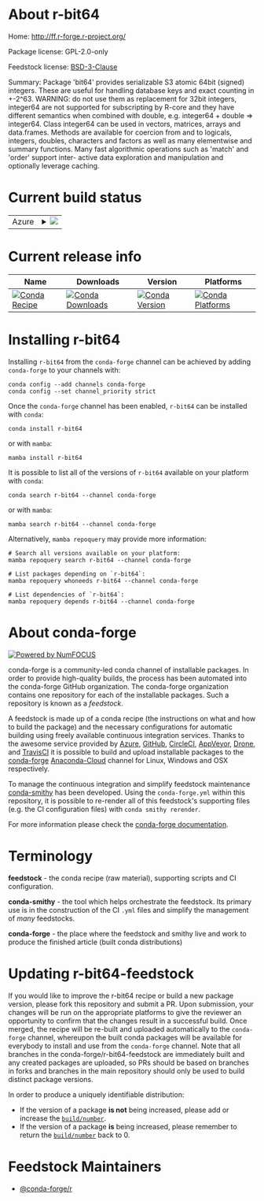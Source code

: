 About r-bit64
=============

Home: http://ff.r-forge.r-project.org/

Package license: GPL-2.0-only

Feedstock license: [BSD-3-Clause](https://github.com/conda-forge/r-bit64-feedstock/blob/main/LICENSE.txt)

Summary:  Package 'bit64' provides serializable S3 atomic 64bit (signed) integers.  These are useful for handling database keys and exact counting in +-2^63. WARNING: do not use them as replacement for 32bit integers, integer64 are not supported for subscripting by R-core and they have different semantics when  combined with double, e.g. integer64 + double => integer64.  Class integer64 can be used in vectors, matrices, arrays and data.frames.  Methods are available for coercion from and to logicals, integers, doubles,  characters and factors as well as many elementwise and summary functions.  Many fast algorithmic operations such as 'match' and 'order' support inter- active data exploration and manipulation and optionally leverage caching.

Current build status
====================


<table>
    
  <tr>
    <td>Azure</td>
    <td>
      <details>
        <summary>
          <a href="https://dev.azure.com/conda-forge/feedstock-builds/_build/latest?definitionId=1004&branchName=main">
            <img src="https://dev.azure.com/conda-forge/feedstock-builds/_apis/build/status/r-bit64-feedstock?branchName=main">
          </a>
        </summary>
        <table>
          <thead><tr><th>Variant</th><th>Status</th></tr></thead>
          <tbody><tr>
              <td>linux_64_r_base4.1</td>
              <td>
                <a href="https://dev.azure.com/conda-forge/feedstock-builds/_build/latest?definitionId=1004&branchName=main">
                  <img src="https://dev.azure.com/conda-forge/feedstock-builds/_apis/build/status/r-bit64-feedstock?branchName=main&jobName=linux&configuration=linux_64_r_base4.1" alt="variant">
                </a>
              </td>
            </tr><tr>
              <td>linux_64_r_base4.2</td>
              <td>
                <a href="https://dev.azure.com/conda-forge/feedstock-builds/_build/latest?definitionId=1004&branchName=main">
                  <img src="https://dev.azure.com/conda-forge/feedstock-builds/_apis/build/status/r-bit64-feedstock?branchName=main&jobName=linux&configuration=linux_64_r_base4.2" alt="variant">
                </a>
              </td>
            </tr><tr>
              <td>linux_aarch64_r_base4.1</td>
              <td>
                <a href="https://dev.azure.com/conda-forge/feedstock-builds/_build/latest?definitionId=1004&branchName=main">
                  <img src="https://dev.azure.com/conda-forge/feedstock-builds/_apis/build/status/r-bit64-feedstock?branchName=main&jobName=linux&configuration=linux_aarch64_r_base4.1" alt="variant">
                </a>
              </td>
            </tr><tr>
              <td>linux_aarch64_r_base4.2</td>
              <td>
                <a href="https://dev.azure.com/conda-forge/feedstock-builds/_build/latest?definitionId=1004&branchName=main">
                  <img src="https://dev.azure.com/conda-forge/feedstock-builds/_apis/build/status/r-bit64-feedstock?branchName=main&jobName=linux&configuration=linux_aarch64_r_base4.2" alt="variant">
                </a>
              </td>
            </tr><tr>
              <td>linux_ppc64le_r_base4.1</td>
              <td>
                <a href="https://dev.azure.com/conda-forge/feedstock-builds/_build/latest?definitionId=1004&branchName=main">
                  <img src="https://dev.azure.com/conda-forge/feedstock-builds/_apis/build/status/r-bit64-feedstock?branchName=main&jobName=linux&configuration=linux_ppc64le_r_base4.1" alt="variant">
                </a>
              </td>
            </tr><tr>
              <td>linux_ppc64le_r_base4.2</td>
              <td>
                <a href="https://dev.azure.com/conda-forge/feedstock-builds/_build/latest?definitionId=1004&branchName=main">
                  <img src="https://dev.azure.com/conda-forge/feedstock-builds/_apis/build/status/r-bit64-feedstock?branchName=main&jobName=linux&configuration=linux_ppc64le_r_base4.2" alt="variant">
                </a>
              </td>
            </tr><tr>
              <td>osx_64_r_base4.1</td>
              <td>
                <a href="https://dev.azure.com/conda-forge/feedstock-builds/_build/latest?definitionId=1004&branchName=main">
                  <img src="https://dev.azure.com/conda-forge/feedstock-builds/_apis/build/status/r-bit64-feedstock?branchName=main&jobName=osx&configuration=osx_64_r_base4.1" alt="variant">
                </a>
              </td>
            </tr><tr>
              <td>osx_64_r_base4.2</td>
              <td>
                <a href="https://dev.azure.com/conda-forge/feedstock-builds/_build/latest?definitionId=1004&branchName=main">
                  <img src="https://dev.azure.com/conda-forge/feedstock-builds/_apis/build/status/r-bit64-feedstock?branchName=main&jobName=osx&configuration=osx_64_r_base4.2" alt="variant">
                </a>
              </td>
            </tr><tr>
              <td>osx_arm64_r_base4.1</td>
              <td>
                <a href="https://dev.azure.com/conda-forge/feedstock-builds/_build/latest?definitionId=1004&branchName=main">
                  <img src="https://dev.azure.com/conda-forge/feedstock-builds/_apis/build/status/r-bit64-feedstock?branchName=main&jobName=osx&configuration=osx_arm64_r_base4.1" alt="variant">
                </a>
              </td>
            </tr><tr>
              <td>osx_arm64_r_base4.2</td>
              <td>
                <a href="https://dev.azure.com/conda-forge/feedstock-builds/_build/latest?definitionId=1004&branchName=main">
                  <img src="https://dev.azure.com/conda-forge/feedstock-builds/_apis/build/status/r-bit64-feedstock?branchName=main&jobName=osx&configuration=osx_arm64_r_base4.2" alt="variant">
                </a>
              </td>
            </tr><tr>
              <td>win_64</td>
              <td>
                <a href="https://dev.azure.com/conda-forge/feedstock-builds/_build/latest?definitionId=1004&branchName=main">
                  <img src="https://dev.azure.com/conda-forge/feedstock-builds/_apis/build/status/r-bit64-feedstock?branchName=main&jobName=win&configuration=win_64_" alt="variant">
                </a>
              </td>
            </tr>
          </tbody>
        </table>
      </details>
    </td>
  </tr>
</table>

Current release info
====================

| Name | Downloads | Version | Platforms |
| --- | --- | --- | --- |
| [![Conda Recipe](https://img.shields.io/badge/recipe-r--bit64-green.svg)](https://anaconda.org/conda-forge/r-bit64) | [![Conda Downloads](https://img.shields.io/conda/dn/conda-forge/r-bit64.svg)](https://anaconda.org/conda-forge/r-bit64) | [![Conda Version](https://img.shields.io/conda/vn/conda-forge/r-bit64.svg)](https://anaconda.org/conda-forge/r-bit64) | [![Conda Platforms](https://img.shields.io/conda/pn/conda-forge/r-bit64.svg)](https://anaconda.org/conda-forge/r-bit64) |

Installing r-bit64
==================

Installing `r-bit64` from the `conda-forge` channel can be achieved by adding `conda-forge` to your channels with:

```
conda config --add channels conda-forge
conda config --set channel_priority strict
```

Once the `conda-forge` channel has been enabled, `r-bit64` can be installed with `conda`:

```
conda install r-bit64
```

or with `mamba`:

```
mamba install r-bit64
```

It is possible to list all of the versions of `r-bit64` available on your platform with `conda`:

```
conda search r-bit64 --channel conda-forge
```

or with `mamba`:

```
mamba search r-bit64 --channel conda-forge
```

Alternatively, `mamba repoquery` may provide more information:

```
# Search all versions available on your platform:
mamba repoquery search r-bit64 --channel conda-forge

# List packages depending on `r-bit64`:
mamba repoquery whoneeds r-bit64 --channel conda-forge

# List dependencies of `r-bit64`:
mamba repoquery depends r-bit64 --channel conda-forge
```


About conda-forge
=================

[![Powered by
NumFOCUS](https://img.shields.io/badge/powered%20by-NumFOCUS-orange.svg?style=flat&colorA=E1523D&colorB=007D8A)](https://numfocus.org)

conda-forge is a community-led conda channel of installable packages.
In order to provide high-quality builds, the process has been automated into the
conda-forge GitHub organization. The conda-forge organization contains one repository
for each of the installable packages. Such a repository is known as a *feedstock*.

A feedstock is made up of a conda recipe (the instructions on what and how to build
the package) and the necessary configurations for automatic building using freely
available continuous integration services. Thanks to the awesome service provided by
[Azure](https://azure.microsoft.com/en-us/services/devops/), [GitHub](https://github.com/),
[CircleCI](https://circleci.com/), [AppVeyor](https://www.appveyor.com/),
[Drone](https://cloud.drone.io/welcome), and [TravisCI](https://travis-ci.com/)
it is possible to build and upload installable packages to the
[conda-forge](https://anaconda.org/conda-forge) [Anaconda-Cloud](https://anaconda.org/)
channel for Linux, Windows and OSX respectively.

To manage the continuous integration and simplify feedstock maintenance
[conda-smithy](https://github.com/conda-forge/conda-smithy) has been developed.
Using the ``conda-forge.yml`` within this repository, it is possible to re-render all of
this feedstock's supporting files (e.g. the CI configuration files) with ``conda smithy rerender``.

For more information please check the [conda-forge documentation](https://conda-forge.org/docs/).

Terminology
===========

**feedstock** - the conda recipe (raw material), supporting scripts and CI configuration.

**conda-smithy** - the tool which helps orchestrate the feedstock.
                   Its primary use is in the construction of the CI ``.yml`` files
                   and simplify the management of *many* feedstocks.

**conda-forge** - the place where the feedstock and smithy live and work to
                  produce the finished article (built conda distributions)


Updating r-bit64-feedstock
==========================

If you would like to improve the r-bit64 recipe or build a new
package version, please fork this repository and submit a PR. Upon submission,
your changes will be run on the appropriate platforms to give the reviewer an
opportunity to confirm that the changes result in a successful build. Once
merged, the recipe will be re-built and uploaded automatically to the
`conda-forge` channel, whereupon the built conda packages will be available for
everybody to install and use from the `conda-forge` channel.
Note that all branches in the conda-forge/r-bit64-feedstock are
immediately built and any created packages are uploaded, so PRs should be based
on branches in forks and branches in the main repository should only be used to
build distinct package versions.

In order to produce a uniquely identifiable distribution:
 * If the version of a package **is not** being increased, please add or increase
   the [``build/number``](https://docs.conda.io/projects/conda-build/en/latest/resources/define-metadata.html#build-number-and-string).
 * If the version of a package **is** being increased, please remember to return
   the [``build/number``](https://docs.conda.io/projects/conda-build/en/latest/resources/define-metadata.html#build-number-and-string)
   back to 0.

Feedstock Maintainers
=====================

* [@conda-forge/r](https://github.com/conda-forge/r/)

